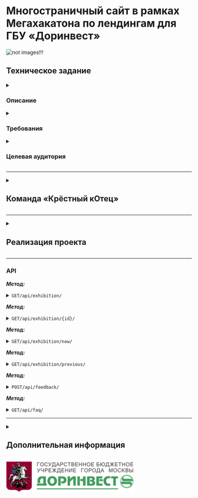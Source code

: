 # Многостраничный сайт в рамках Мегахакатона по лендингам для ГБУ «Доринвест»
![not images!!!](static/images/icons/dorinvest_logo.ico)
## Техническое задание
<details>
<summary>

### Описание
</summary>

***Необходимо создать веб-страницу для размещения анонса выставки-пристройства животных из приютов.
Шаблон планируется использовать для анонса каждой выставки, проводимой ГБУ «Доринвест».
На базе шаблона для каждой выставки будет создаваться отдельная страница в доменной зоне dorinvest.ru (например vistavka.dorinvest.ru).***
</details>

<details>
<summary>

### Требования
</summary>

***Шаблон должен иметь административную панель, где работники ГРУ «Доринвест» смогут самостоятельно редактировать весь контент, 
который будет на веб-странице.***

***Дизайнер веб-страницы должны быть в стиле официального сайта ГБУ «Доринвест» https://dorinvest.ru.***
На веб-страницу должны быть размещены:
+ ***Логотип ГБУ «Доринвест»;***
+ ***Баннер в виде картинки или слайдера;***
+ ***Название выставки;***
+ ***Сетка из фотографий животных с кратким описанием, 
которые будут участвовать в выставке (с разбивкой по категориям: кошки, собаки);***
+ ***Сетка фотографий — подборка с прошлых выставок;***
+ ***Информация о дате и месте проведения выставки;***
+ ***Логотипы партнеров выставки;***
+ ***Дополнительный блок, который отображается только после проведения выставки, где будет размещена информация
по итогам выставки и галерея фотографий с мероприятия;***
+ ***Ссылка на соц. сети ГБУ «Доринвест»;***
+ ***Контакты администраторов сайта с формой обратной связи.***
</details>

<details>
<summary>

### Целевая аудитория

</summary>

___
***ЦА, которую бренд хочет привлечь***

*Люди, которые хотят завести домашнее животное, но не знает о том, что можно забрать животное из приюта.*
___
***Текущая ЦА бренда***

*Люди, которые думают о том, чтобы забрать животное из приюта, волонтеры, люди занимающиеся благотворительностью.*

</details>

___
<details>
<summary>

## Команда «Крёстный кОтец»
</summary>

№ | ФИО                           | Должность                    | Никнейм в телеграмме | Ссылка на проекты                 |
--|-------------------------------|------------------------------|----------------------|-----------------------------------
1 | Зайцев Антон Александрович    | Тимлид и Backend разработчик | @BlackMarvel         | https://github.com/Hashtagich     |
2 | Назаров Ринат                 | Backend разработчик          | @NazRinRus           | https://github.com/NazRinRus      |
3 | Зайдигалов Артур              | Frontend разработчик         | @ArthZai             | https://github.com/Zaidigalov     |
4 | Наталия	                      | UX/UI дизайнер               | @goncearova_natalia  |                                   |
5 | Дмитриева Алина Анатольевна   | UX/UI дизайнер               | @LinneAya            |                                   |
6 | Мусаткина Анжела Вячеславовна | Графический дизайнер         | @avantello           | https://www.behance.net/avantello |
7 | Сергеева Оксана Юрьевна       | Графический дизайнер         | @Obl30               | https://www.behance.net/9510434b  |

</details>

___
<details>
<summary>

## Реализация проекта

</summary>

***Проект выполнен согласно требованиям Заказчика, полностью адаптирован под все устройства, удобен и прост в использовании.***

***Использованы следующие цвета:***
+ *#FFFFFF*
+ *#207B44*
+ *#79BD9A*
+ *#000000*
+ *#6E8877*
+ *#9DE1BE* и *#649B79*

***И шрифты:***
+ *Montserrat - Геометрический шрифт был выбран для заголовков на сайте;*
+ *Arial - Базовый шрифт, который идеально подходит для набора основного текста;*
+ *ARCO CYRILLIC - Геометрический шрифт на кириллице, который характеризуется четкими линиями и симметричными формами.*

***Backend разработка выполнена на Django с возможностью поддержки БД SQL и PostgreSQL.***

***Frontend разработка выполнена на JavaScript.***

***Взаимодействие Backend и Frontend осуществляется путём запроса API (использовали rest_framework) через JavaScript.***

</details>

___
### API
***Метод:***
<details>
<summary><code>GET/api/exhibition/</code></summary>

*Получение списка всех выставок*
```
[
  {
    "id": 0,
    "name": "string",
    "description": "string",
    "bunner": "string",
    "date_begin": "2024-05-02",
    "date_end": "2024-05-02",
    "time_event": "string",
    "location": "string",
    "venue": "string",
    "participants": [
      {
        "id": 0,
        "participant_foto": [
          {
            "foto": "string"
          }
        ],
        "breed": {
          "code": "str",
          "name": "string",
          "sort": 9223372036854776000,
          "is_active": true
        },
        "type_p": {
          "code": "string",
          "name": "string",
          "sort": 9223372036854776000,
          "is_active": true
        },
        "talent": {
          "code": "str",
          "name": "string",
          "sort": 9223372036854776000,
          "is_active": true
        },
        "name": "string",
        "color": "string",
        "age": "string",
        "gender": "boy",
        "other": "string",
        "found_home": true,
        "avatar_id": "string"
      }
    ],
    "partners": [
      {
        "id": 0,
        "name": "string",
        "logo": "string",
        "info": "string",
        "website": "string"
      }
    ],
    "about": "string",
    "exhibition_foto": [
      {
        "foto": "string"
      }
    ],
    "results": "string"
  }
]
```
</details>

***Метод:***
<details>
<summary><code>GET/api/exhibition/{id}/</code></summary>

*Получение одной записи (выставки) по её id*
```
{
  "id": 0,
  "name": "string",
  "description": "string",
  "bunner": "string",
  "date_begin": "2024-05-02",
  "date_end": "2024-05-02",
  "time_event": "string",
  "location": "string",
  "venue": "string",
  "participants": [
    {
      "id": 0,
      "participant_foto": [
        {
          "foto": "string"
        }
      ],
      "breed": {
        "code": "str",
        "name": "string",
        "sort": 9223372036854776000,
        "is_active": true
      },
      "type_p": {
        "code": "string",
        "name": "string",
        "sort": 9223372036854776000,
        "is_active": true
      },
      "talent": {
        "code": "str",
        "name": "string",
        "sort": 9223372036854776000,
        "is_active": true
      },
      "name": "string",
      "color": "string",
      "age": "string",
      "gender": "boy",
      "other": "string",
      "found_home": true,
      "avatar_id": "string"
    }
  ],
  "partners": [
    {
      "id": 0,
      "name": "string",
      "logo": "string",
      "info": "string",
      "website": "string"
    }
  ],
  "about": "string",
  "exhibition_foto": [
    {
      "foto": "string"
    }
  ],
  "results": "string"
}
```

</details>

***Метод:***
<details>
<summary><code>GET/api/exhibition/now/</code></summary>

*Получение одной записи (выставки). Выставка чья дата ближе всего к текущей. 
JSON аналогичен запросу <code>GET/api/exhibition/{id}/</code>*
</details>

***Метод:***
<details>
<summary><code>GET/api/exhibition/previous/</code></summary>

*Получение списка 6 последний выставок. JSON аналогичен запросу <code>GET/api/exhibition/</code>*
</details>

***Метод:***
<details>
<summary><code>POST/api/feedback/</code></summary>

*Метод предаёт информацию о пользователе, который желает приобрести питомца. 
После этого отправляется эл. письмо на почту сотрудников организации.*
```
{
  "name": "string",
  "phone": "string",
  "email": "user@example.com",
  "participant": "string"
}
```
</details>

***Метод:***
<details>
<summary><code>GET/api/faq/</code></summary>

*Получение списка часто задаваемых вопросов и ответов на них.*

```
[
  {
    "question": "string",
    "answer": "string"
  }
]
```
</details>

___
<details>
<summary>

## Дополнительная информация
</summary>

+ ***Сайт Заказчика (ГБУ «Доринвест») — https://dorinvest.ru/***
+ ***Подробная видеоинструкция сайта — https://cloud.mail.ru/public/tS2A/vtzQchok7***
</details>

![not images!!!](static/images/icons/logo.svg)
